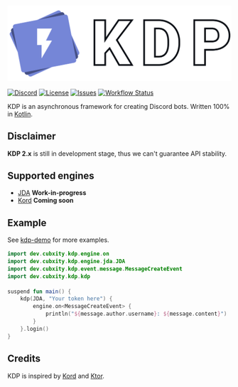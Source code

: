 ![KDP Banner](.github/assets/banner.svg)

[![Discord](https://img.shields.io/discord/802563482200440874?color=%237883d4&style=flat-square)](https://discord.gg/fqdaBkPbQ3)
[![License](https://img.shields.io/github/license/Cubxity/kdp?style=flat-square)](LICENSE)
[![Issues](https://img.shields.io/github/issues/Cubxity/kdp?style=flat-square)](https://github.com/Cubxity/kdp/issues)
[![Workflow Status](https://img.shields.io/github/workflow/status/Cubxity/kdp/gradle-ci/2.x?style=flat-square)](https://github.com/Cubxity/kdp/actions)

KDP is an asynchronous framework for creating Discord bots. Written 100% in [Kotlin](https://kotlinlang.org).

## Disclaimer

**KDP 2.x** is still in development stage, thus we can't guarantee API stability.

## Supported engines

- [JDA](https://github.com/DV8FromTheWorld/JDA) **Work-in-progress**
- [Kord](https://github.com/kordlib/kord) **Coming soon**

## Example

See [kdp-demo](kdp-demo) for more examples.

```kotlin
import dev.cubxity.kdp.engine.on
import dev.cubxity.kdp.engine.jda.JDA
import dev.cubxity.kdp.event.message.MessageCreateEvent
import dev.cubxity.kdp.kdp

suspend fun main() {
    kdp(JDA, "Your token here") {
        engine.on<MessageCreateEvent> {
            println("${message.author.username}: ${message.content}")
        }
    }.login()
}
```

## Credits

KDP is inspired by [Kord](https://github.com/kordlib/kord) and [Ktor](https://github.com/ktorio/ktor).